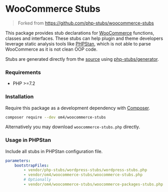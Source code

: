 # WooCommerce Stubs

> Forked from https://github.com/php-stubs/woocommerce-stubs

This package provides stub declarations for [WooCommerce](https://woocommerce.com/)
functions, classes and interfaces.
These stubs can help plugin and theme developers leverage static analysis tools
like [PHPStan](https://github.com/phpstan/phpstan),
which is not able to parse WooCommerce as it is not clean OOP code.

Stubs are generated directly from the [source](https://github.com/woocommerce/woocommerce)
using [php-stubs/generator](https://github.com/php-stubs/generator).

### Requirements

- PHP >=7.2

### Installation

Require this package as a development dependency with [Composer](https://getcomposer.org).

```bash
composer require --dev om4/woocommerce-stubs
```

Alternatively you may download `woocommerce-stubs.php` directly.

### Usage in PHPStan

Include all stubs in PHPStan configuration file.

```yaml
parameters:
    bootstrapFiles:
        - vendor/php-stubs/wordpress-stubs/wordpress-stubs.php
        - vendor/om4/woocommerce-stubs/woocommerce-stubs.php
        # Optionally
        - vendor/om4/woocommerce-stubs/woocommerce-packages-stubs.php
```
